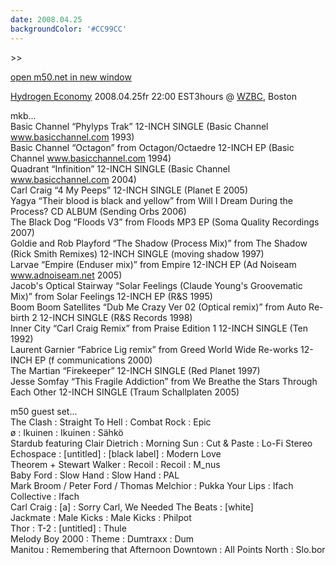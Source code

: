 ```yaml
---
date: 2008.04.25
backgroundColor: '#CC99CC'
---
```


\>>

[open m50.net in new window  
](http://m50.net/)

[Hydrogen Economy](http://hydrogenproject.com/) 2008.04.25fr 22:00 EST3hours @ [WZBC](http://www.wzbc.org/), Boston  

mkb...  
Basic Channel “Phylyps Trak” 12-INCH SINGLE (Basic Channel www.basicchannel.com 1993)  
Basic Channel “Octagon” from Octagon/Octaedre 12-INCH EP (Basic Channel www.basicchannel.com 1994)  
Quadrant “Infinition” 12-INCH SINGLE (Basic Channel www.basicchannel.com 2004)  
Carl Craig “4 My Peeps” 12-INCH SINGLE (Planet E 2005)  
Yagya “Their blood is black and yellow” from Will I Dream During the Process? CD ALBUM (Sending Orbs 2006)  
The Black Dog “Floods V3” from Floods MP3 EP (Soma Quality Recordings 2007)  
Goldie and Rob Playford “The Shadow (Process Mix)” from The Shadow (Rick Smith Remixes) 12-INCH SINGLE (moving shadow 1997)  
Larvae “Empire (Enduser mix)” from Empire 12-INCH EP (Ad Noiseam www.adnoiseam.net 2005)  
Jacob's Optical Stairway “Solar Feelings (Claude Young's Groovematic Mix)” from Solar Feelings 12-INCH EP (R&S 1995)  
Boom Boom Satellites “Dub Me Crazy Ver 02 (Optical remix)” from Auto Re-birth 2 12-INCH SINGLE (R&S Records 1998)  
Inner City “Carl Craig Remix” from Praise Edition 1 12-INCH SINGLE (Ten 1992)  
Laurent Garnier “Fabrice Lig remix” from Greed World Wide Re-works 12-INCH EP (f communications 2000)  
The Martian “Firekeeper” 12-INCH SINGLE (Red Planet 1997)  
Jesse Somfay “This Fragile Addiction” from We Breathe the Stars Through Each Other 12-INCH SINGLE (Traum Schallplaten 2005)  

m50 guest set...  
The Clash : Straight To Hell : Combat Rock : Epic  
ø : Ikuinen : Ikuinen : Sähkö  
Stardub featuring Clair Dietrich : Morning Sun : Cut & Paste : Lo-Fi Stereo  
Echospace : \[untitled\] : \[black label\] : Modern Love  
Theorem + Stewart Walker : Recoil : Recoil : M\_nus  
Baby Ford : Slow Hand : Slow Hand : PAL  
Mark Broom / Peter Ford / Thomas Melchior : Pukka Your Lips : Ifach Collective : Ifach  
Carl Craig : \[a\] : Sorry Carl, We Needed The Beats : \[white\]  
Jackmate : Male Kicks : Male Kicks : Philpot  
Thor : T-2 : \[untitled\] : Thule  
Melody Boy 2000 : Theme : Dumtraxx : Dum  
Manitou : Remembering that Afternoon Downtown : All Points North : Slo.bor
